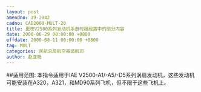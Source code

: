```yaml
---
layout: post
amendno: 39-2942
cadno: CAD2000-MULT-20
title: 更改V2500系列发动机手册时限段落中的部分内容
date: 2000-06-29 00:00:00 +0800
effdate: 2000-08-11 00:00:00 +0800
tag: MULT
categories: 民航总局航空器适航司
author: 赵亚艳
---
```


##适用范围:
本指令适用于IAE V2500-A1/-A5/-D5系列涡扇发动机，这些发动机可能安装在A320，A321，和MD90系列飞机，但不限于这些飞机上。

